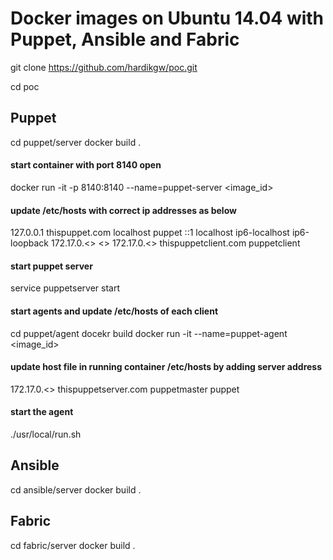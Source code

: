 # Docker images on Ubuntu 14.04 with Puppet, Ansible and Fabric

git clone https://github.com/hardikgw/poc.git

cd poc

## Puppet

cd puppet/server
docker build .
#### start container with port 8140 open
docker run -it -p 8140:8140 --name=puppet-server <image_id>

#### update /etc/hosts with correct ip addresses as below
127.0.0.1 thispuppet.com localhost puppet
::1 localhost ip6-localhost ip6-loopback
172.17.0.<<xx>> <<container-id>>
172.17.0.<<xx>> thispuppetclient.com puppetclient

#### start puppet server
service puppetserver start

#### start agents and update /etc/hosts of each client

cd puppet/agent
docekr build
docker run -it --name=puppet-agent <image_id>

#### update host file in running container /etc/hosts by adding server address
172.17.0.<<ip>> thispuppetserver.com puppetmaster puppet

#### start the agent
./usr/local/run.sh


## Ansible
cd ansible/server
docker build .

## Fabric
cd fabric/server
docker build .
